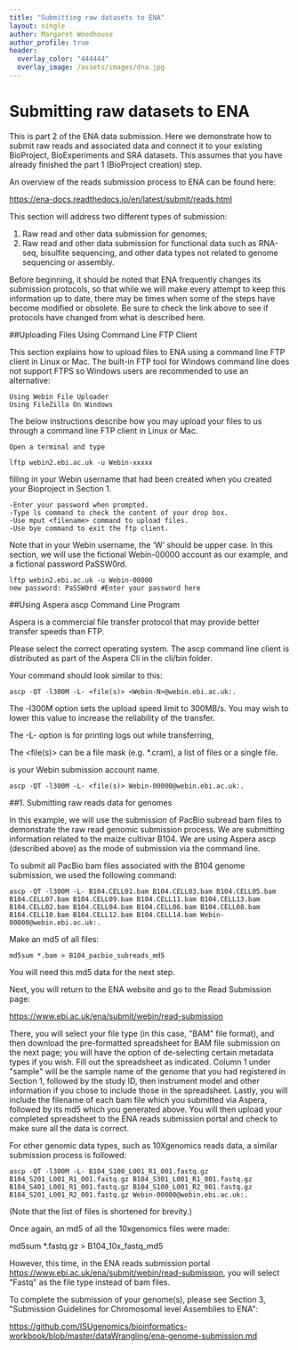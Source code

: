 ```yaml
---
title: "Submitting raw datasets to ENA"
layout: single
author: Margaret Woodhouse
author_profile: true
header:
  overlay_color: "444444"
  overlay_image: /assets/images/dna.jpg
---
```


# Submitting raw datasets to ENA

This is part 2 of the ENA data submission. Here we demonstrate how to submit raw reads and associated data and connect it to your existing BioProject, BioExperiments and SRA datasets. This assumes that you have already finished the part 1 (BioProject creation) step. 

An overview of the reads submission process to ENA can be found here:

https://ena-docs.readthedocs.io/en/latest/submit/reads.html

This section will address two different types of submission: 

1. Raw read and other data submission for genomes; 
2. Raw read and other data submission for functional data such as RNA-seq, bisulfite sequencing, and other data types not related to genome sequencing or assembly.

Before beginning, it should be noted that ENA frequently changes its submission protocols,  so that while we will make every attempt to keep this information up to date, there may be times when some of the steps have become modified or obsolete. Be sure to check the link above to see if protocols have changed from what is described here.

##Uploading Files Using Command Line FTP Client

This section explains how to upload files to ENA using a command line FTP client in Linux or Mac. The built-in FTP tool for Windows command line does not support FTPS so Windows users are recommended to use an alternative:

    Using Webin File Uploader
    Using FileZilla On Windows

The below instructions describe how you may upload your files to us through a command line FTP client in Linux or Mac.

    Open a terminal and type 

```
lftp webin2.ebi.ac.uk -u Webin-xxxxx
```

filling in your Webin username that had been created when you created your Bioproject in Section 1.

    -Enter your password when prompted.
    -Type ls command to check the content of your drop box.
    -Use mput <filename> command to upload files.
    -Use bye command to exit the ftp client.

Note that in your Webin username, the ‘W’ should be upper case. In this section, we will use the fictional Webin-00000 account as our example, and a fictional password PaSSW0rd. 

```
lftp webin2.ebi.ac.uk -u Webin-00000
new password: PaSSW0rd #Enter your password here
```

##Using Aspera ascp Command Line Program

Aspera is a commercial file transfer protocol that may provide better transfer speeds than FTP.

Please select the correct operating system. The ascp command line client is distributed as part of the Aspera Cli in the cli/bin folder.

Your command should look similar to this:

```
ascp -QT -l300M -L- <file(s)> <Webin-N>@webin.ebi.ac.uk:.
```

The -l300M option sets the upload speed limit to 300MB/s. You may wish to lower this value to increase the reliability of the transfer.

The -L- option is for printing logs out while transferring,

The <file(s)> can be a file mask (e.g. *.cram), a list of files or a single file.

<Webin-N> is your Webin submission account name.

```
ascp -QT -l300M -L- <file(s)> Webin-00000@webin.ebi.ac.uk:.
```

##1. Submitting raw reads data for genomes


In this example, we will use the submission of PacBio subread bam files to demonstrate the raw read genomic submission process. We are submitting information related to the maize cultivar B104. We are using Aspera ascp (described above) as the mode of submission via the command line.

To submit all PacBio bam files associated with the B104 genome submission, we used the following command:

```
ascp -QT -l300M -L- B104.CELL01.bam B104.CELL03.bam B104.CELL05.bam B104.CELL07.bam B104.CELL09.bam B104.CELL11.bam B104.CELL13.bam B104.CELL02.bam B104.CELL04.bam B104.CELL06.bam B104.CELL08.bam B104.CELL10.bam B104.CELL12.bam B104.CELL14.bam Webin-00000@webin.ebi.ac.uk:.
```

Make an md5 of all files:

```
md5sum *.bam > B104_pacbio_subreads_md5
```

You will need this md5 data for the next step.

Next, you will return to the ENA website and go to the Read Submission page:

https://www.ebi.ac.uk/ena/submit/webin/read-submission

There, you will select your file type (in this case, "BAM" file format), and then download the pre-formatted spreadsheet for BAM file submission on the next page; you will have the option of de-selecting certain metadata types if you wish. Fill out the spreadsheet as indicated. Column 1 under "sample" will be the sample name of the genome that you had registered in Section 1, followed by the study ID, then instrument model and other information if you chose to include those in the spreadsheet. Lastly, you will include the filename of each bam file which you submitted via Aspera, followed by its md5 which you generated above. You will then upload your completed spreadsheet to the ENA reads submission portal and check to make sure all the data is correct.


For other genomic data types, such as 10Xgenomics reads data, a similar submission process is followed:

```
ascp -QT -l300M -L- B104_S100_L001_R1_001.fastq.gz B104_S201_L001_R1_001.fastq.gz B104_S301_L001_R1_001.fastq.gz B104_S401_L001_R1_001.fastq.gz B104_S100_L001_R2_001.fastq.gz B104_S201_L001_R2_001.fastq.gz Webin-00000@webin.ebi.ac.uk:.
```
(Note that the list of files is shortened for brevity.)

Once again, an md5 of all the 10xgenomics files were made:

md5sum *.fastq.gz > B104_10x_fastq_md5

However, this time, in the ENA reads submission portal https://www.ebi.ac.uk/ena/submit/webin/read-submission, you will select "Fastq" as the file type instead of bam files. 

To complete the submission of your genome(s), please see Section 3, "Submission Guidelines for Chromosomal level Assemblies to ENA":

https://github.com/ISUgenomics/bioinformatics-workbook/blob/master/dataWrangling/ena-genome-submission.md
